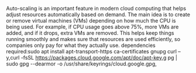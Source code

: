 Auto-scaling is an important feature in modern cloud computing that helps adjust resources automatically based on demand. The main idea is to create or remove virtual machines (VMs) depending on how much the CPU is being used. For example, if CPU usage goes above 75%, more VMs are added, and if it drops, extra VMs are removed. This helps keep things running smoothly and makes sure that resources are used efficiently, so companies only pay for what they actually use.
dependencies required:sudo apt install apt-transport-https ca-certificates gnupg curl –y,curl -fsSL https://packages.cloud.google.com/apt/doc/apt-key.g pg | sudo gpg --dearmor -o /usr/share/keyrings/cloud.google.gpg,


